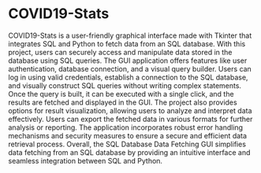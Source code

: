 # COVID19-Stats 
COVID19-Stats is a user-friendly graphical interface made with Tkinter that integrates SQL and Python to fetch data from an SQL database. With this project, users can securely access and manipulate data stored in the database using SQL queries. The GUI application offers features like user authentication, database connection, and a visual query builder. Users can log in using valid credentials, establish a connection to the SQL database, and visually construct SQL queries without writing complex statements. Once the query is built, it can be executed with a single click, and the results are fetched and displayed in the GUI. The project also provides options for result visualization, allowing users to analyze and interpret data effectively. Users can export the fetched data in various formats for further analysis or reporting. The application incorporates robust error handling mechanisms and security measures to ensure a secure and efficient data retrieval process. Overall, the SQL Database Data Fetching GUI simplifies data fetching from an SQL database by providing an intuitive interface and seamless integration between SQL and Python.
